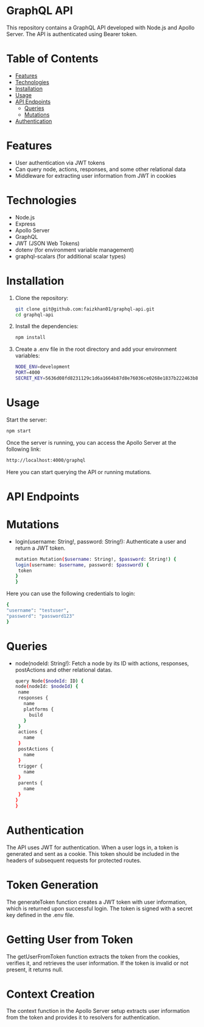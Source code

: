 # GraphQL API

This repository contains a GraphQL API developed with Node.js and Apollo Server. The API is authenticated using Bearer token.

# Table of Contents

- [Features](#features)
- [Technologies](#technologies)
- [Installation](#installation)
- [Usage](#usage)
- [API Endpoints](#api-endpoints)
  - [Queries](#queries)
  - [Mutations](#mutations)
- [Authentication](#authentication)

# Features

- User authentication via JWT tokens
- Can query node, actions, responses, and some other relational data
- Middleware for extracting user information from JWT in cookies

# Technologies

- Node.js
- Express
- Apollo Server
- GraphQL
- JWT (JSON Web Tokens)
- dotenv (for environment variable management)
- graphql-scalars (for additional scalar types)

# Installation

1. Clone the repository:
   ```bash
   git clone git@github.com:faizkhan01/graphql-api.git
   cd graphql-api
   ```
2. Install the dependencies:

   ```bash
   npm install
   ```

3. Create a .env file in the root directory and add your environment variables:

   ```bash
   NODE_ENV=development
   PORT=4000
   SECRET_KEY=5636d08fd8231129c1d6a1664b87d8e76036ce0268e1837b222463b8373c61b2
   ```

# Usage

Start the server:

```bash
npm start
```

Once the server is running, you can access the Apollo Server at the following link:

```bash
http://localhost:4000/graphql
```

Here you can start querying the API or running mutations.

# API Endpoints

# Mutations

- login(username: String!, password: String!): Authenticate a user and return a JWT token.

  ```bash
  mutation Mutation($username: String!, $password: String!) {
  login(username: $username, password: $password) {
   token
  }
  }
  ```

Here you can use the following credentials to login:

```bash
{
"username": "testuser",
"password": "password123"
}
```

# Queries

- node(nodeId: String!): Fetch a node by its ID with actions, responses, postActions and other relational datas.

  ```bash
  query Node($nodeId: ID) {
  node(nodeId: $nodeId) {
   name
   responses {
     name
     platforms {
       build
     }
   }
   actions {
     name
   }
   postActions {
     name
   }
   trigger {
     name
   }
   parents {
     name
   }
  }
  }
  ```

# Authentication

The API uses JWT for authentication. When a user logs in, a token is generated and sent as a cookie. This token should be included in the headers of subsequent requests for protected routes.

# Token Generation

The generateToken function creates a JWT token with user information, which is returned upon successful login. The token is signed with a secret key defined in the .env file.

# Getting User from Token

The getUserFromToken function extracts the token from the cookies, verifies it, and retrieves the user information. If the token is invalid or not present, it returns null.

# Context Creation

The context function in the Apollo Server setup extracts user information from the token and provides it to resolvers for authentication.
